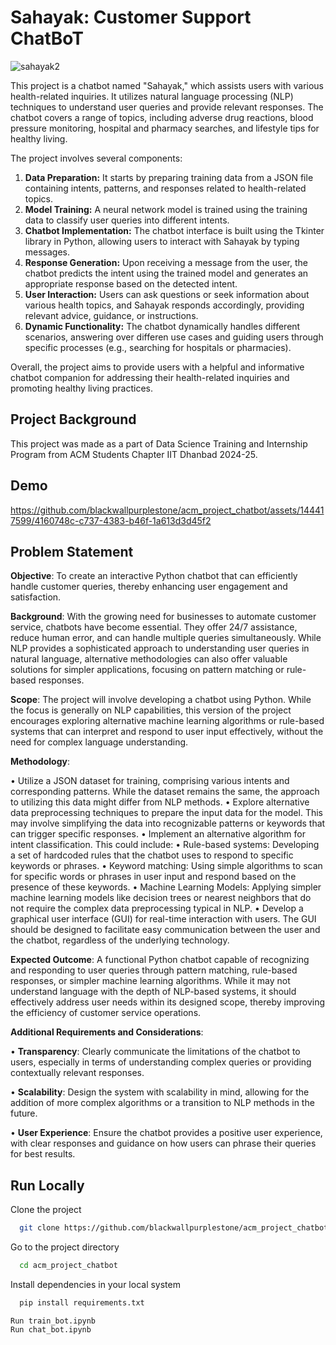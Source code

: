 
# Sahayak: Customer Support ChatBoT
![sahayak2](https://github.com/blackwallpurplestone/acm_project_chatbot/assets/144417599/9093a82c-d6dd-48e6-9fef-21bd27ceea9c)


This project is a chatbot named "Sahayak," which assists users with various health-related inquiries. It utilizes natural language processing (NLP) techniques to understand user queries and provide relevant responses. The chatbot covers a range of topics, including adverse drug reactions, blood pressure monitoring, hospital and pharmacy searches, and lifestyle tips for healthy living.

The project involves several components:
1. **Data Preparation:** It starts by preparing training data from a JSON file containing intents, patterns, and responses related to health-related topics.
2. **Model Training:** A neural network model is trained using the training data to classify user queries into different intents.
3. **Chatbot Implementation:** The chatbot interface is built using the Tkinter library in Python, allowing users to interact with Sahayak by typing messages.
4. **Response Generation:** Upon receiving a message from the user, the chatbot predicts the intent using the trained model and generates an appropriate response based on the detected intent.
5. **User Interaction:** Users can ask questions or seek information about various health topics, and Sahayak responds accordingly, providing relevant advice, guidance, or instructions.
6. **Dynamic Functionality:** The chatbot dynamically handles different scenarios, answering over differen use cases and guiding users through specific processes (e.g., searching for hospitals or pharmacies).

Overall, the project aims to provide users with a helpful and informative chatbot companion for addressing their health-related inquiries and promoting healthy living practices.

## Project Background

This project was made as a part of Data Science Training and Internship Program from ACM Students Chapter IIT Dhanbad 2024-25.


## Demo

https://github.com/blackwallpurplestone/acm_project_chatbot/assets/144417599/4160748c-c737-4383-b46f-1a613d3d45f2


## Problem Statement

**Objective**: To create an interactive Python chatbot that can efficiently handle customer queries, 
thereby enhancing user engagement and satisfaction. 

**Background**: With the growing need for businesses to automate customer service, chatbots have 
become essential. They offer 24/7 assistance, reduce human error, and can handle multiple queries 
simultaneously. While NLP provides a sophisticated approach to understanding user queries in 
natural language, alternative methodologies can also offer valuable solutions for simpler 
applications, focusing on pattern matching or rule-based responses. 

**Scope**: The project will involve developing a chatbot using Python. While the focus is generally on 
NLP capabilities, this version of the project encourages exploring alternative machine learning 
algorithms or rule-based systems that can interpret and respond to user input effectively, without 
the need for complex language understanding. 

**Methodology**: 

• Utilize a JSON dataset for training, comprising various intents and corresponding patterns. 
While the dataset remains the same, the approach to utilizing this data might differ from NLP 
methods. 
• Explore alternative data preprocessing techniques to prepare the input data for the model. 
This may involve simplifying the data into recognizable patterns or keywords that can trigger 
specific responses. 
• Implement an alternative algorithm for intent classification. This could include: 
• Rule-based systems: Developing a set of hardcoded rules that the chatbot uses to 
respond to specific keywords or phrases. 
• Keyword matching: Using simple algorithms to scan for specific words or phrases in 
user input and respond based on the presence of these keywords. 
• Machine Learning Models: Applying simpler machine learning models like decision 
trees or nearest neighbors that do not require the complex data preprocessing 
typical in NLP. 
• Develop a graphical user interface (GUI) for real-time interaction with users. The GUI should 
be designed to facilitate easy communication between the user and the chatbot, regardless 
of the underlying technology. 

**Expected Outcome**: A functional Python chatbot capable of recognizing and responding to user 
queries through pattern matching, rule-based responses, or simpler machine learning algorithms. 
While it may not understand language with the depth of NLP-based systems, it should effectively 
address user needs within its designed scope, thereby improving the efficiency of customer service 
operations. 

**Additional Requirements and Considerations**:

• **Transparency**: Clearly communicate the limitations of the chatbot to users, especially in 
terms of understanding complex queries or providing contextually relevant responses. 

• **Scalability**: Design the system with scalability in mind, allowing for the addition of more 
complex algorithms or a transition to NLP methods in the future. 

• **User Experience**: Ensure the chatbot provides a positive user experience, with clear 
responses and guidance on how users can phrase their queries for best results.
## Run Locally

Clone the project

```bash
  git clone https://github.com/blackwallpurplestone/acm_project_chatbot
```

Go to the project directory

```bash
  cd acm_project_chatbot
```

Install dependencies in your local system

```bash
  pip install requirements.txt
```


````
Run train_bot.ipynb
Run chat_bot.ipynb
````



